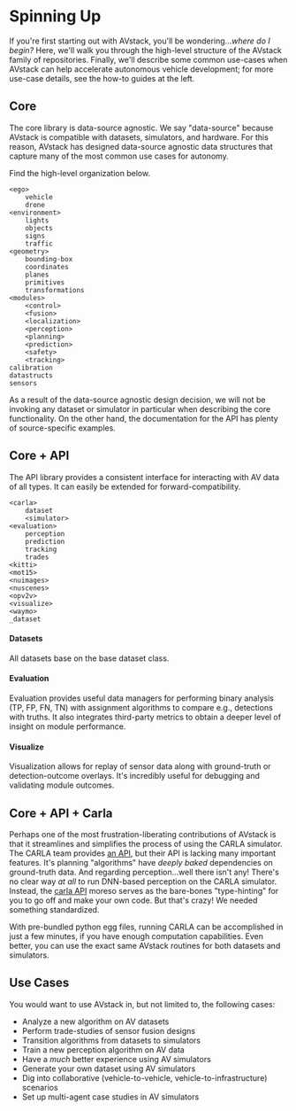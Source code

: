 # Spinning Up

If you're first starting out with AVstack, you'll be wondering...*where do I begin?* Here, we'll walk you through the high-level structure of the AVstack family of repositories. Finally, we'll describe some common use-cases when AVstack can help accelerate autonomous vehicle development; for more use-case details, see the how-to guides at the left.

## Core

The core library is data-source agnostic. We say "data-source" because AVstack is compatible with datasets, simulators, and hardware. For this reason, AVstack has designed data-source agnostic data structures that capture many of the most common use cases for autonomy.

Find the high-level organization below.
```
<ego>
    vehicle
    drone
<environment>
    lights
    objects
    signs
    traffic
<geometry>
    bounding-box
    coordinates
    planes
    primitives
    transformations
<modules>
    <control>
    <fusion>
    <localization>
    <perception>
    <planning>
    <prediction>
    <safety>
    <tracking>
calibration
datastructs
sensors
```
As a result of the data-source agnostic design decision, we will not be invoking any dataset or simulator in particular when describing the core functionality. On the other hand, the documentation for the API has plenty of source-specific examples.

## Core + API

The API library provides a consistent interface for interacting with AV data of all types. It can easily be extended for forward-compatibility. 

```
<carla>
    dataset
    <simulator>
<evaluation>
    perception
    prediction
    tracking
    trades
<kitti>
<mot15>
<nuimages>
<nuscenes>
<opv2v>
<visualize>
<waymo>
_dataset
```

#### Datasets
All datasets base on the base dataset class.

#### Evaluation
Evaluation provides useful data managers for performing binary analysis (TP, FP, FN, TN) with assignment algorithms to compare e.g., detections with truths. It also integrates third-party metrics to obtain a deeper level of insight on module performance.

#### Visualize
Visualization allows for replay of sensor data along with ground-truth or detection-outcome overlays. It's incredibly useful for debugging and validating module outcomes.


## Core + API + Carla

Perhaps one of the most frustration-liberating contributions of AVstack is that it streamlines and simplifies the process of using the CARLA simulator. The CARLA team provides [an API][carla-api], but their API is lacking many important features. It's planning "algorithms" have *deeply baked* dependencies on ground-truth data. And regarding perception...well there isn't any! There's no clear way *at all* to run DNN-based perception on the CARLA simulator. Instead, the [carla API][carla-api] moreso serves as the bare-bones "type-hinting" for you to go off and make your own code. But that's crazy! We needed something standardized.

With pre-bundled python egg files, running CARLA can be accomplished in just a few minutes, if you have enough computation capabilities. Even better, you can use the exact same AVstack routines for both datasets and simulators. 


## Use Cases

You would want to use AVstack in, but not limited to, the following cases:

- Analyze a new algorithm on AV datasets
- Perform trade-studies of sensor fusion designs
- Transition algorithms from datasets to simulators
- Train a new perception algorithm on AV data
- Have a *much* better experience using AV simulators
- Generate your own dataset using AV simulators
- Dig into collaborative (vehicle-to-vehicle, vehicle-to-infrastructure) scenarios
- Set up multi-agent case studies in AV simulators

<br/><br/>

[carla-api]: https://github.com/carla-simulator/carla/tree/master/PythonAPI